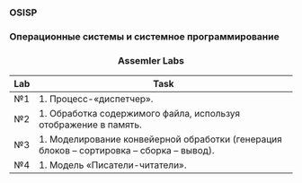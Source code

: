 ### OSISP

### Операционные системы и системное программирование

### <p align="center">Assemler Labs</p>

| Lab | Task |
| ------ | ------ |
| №1 | 1. Процесс-«диспетчер».|
| №2 | 1. Обработка содержимого файла, используя отображение в память.|
| №3 | 1. Моделирование конвейерной обработки (генерация блоков – сортировка – сборка – вывод).|
| №4 | 1. Модель «Писатели-читатели».|